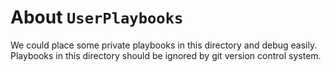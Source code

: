 # About `UserPlaybooks`

We could place some private playbooks in this directory and debug easily.
Playbooks in this directory should be ignored by git version control system.
